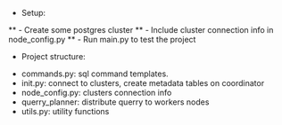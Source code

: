 * Setup:

** - Create some postgres cluster
** - Include cluster connection info in node_config.py
** - Run main.py to test the project

* Project structure:
- commands.py: sql command templates.
- init.py: connect to clusters, create metadata tables on coordinator
- node_config.py: clusters connection info
- querry_planner: distribute querry to workers nodes
- utils.py: utility functions


